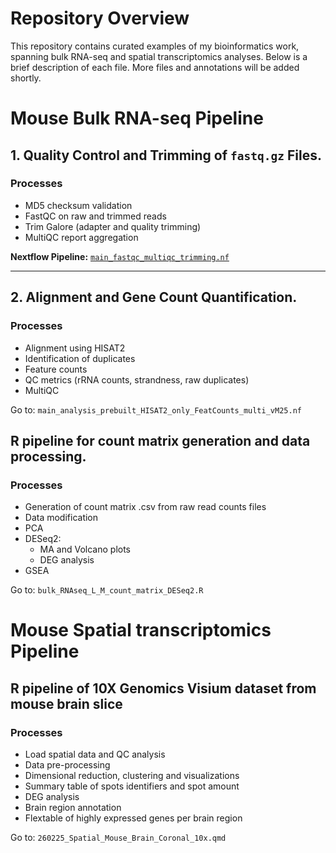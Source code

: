 # Repository Overview

This repository contains curated examples of my bioinformatics work, spanning bulk RNA-seq and spatial transcriptomics analyses. Below is a brief description of each file. More files and annotations will be added shortly.

# Mouse Bulk RNA-seq Pipeline

## 1. Quality Control and Trimming of `fastq.gz` Files.

### Processes
- MD5 checksum validation
- FastQC on raw and trimmed reads
- Trim Galore (adapter and quality trimming)
- MultiQC report aggregation

**Nextflow Pipeline:** [`main_fastqc_multiqc_trimming.nf`](main_fastqc_multiqc_trimming.nf)

---

## 2. Alignment and Gene Count Quantification.

### Processes
- Alignment using HISAT2
- Identification of duplicates  
- Feature counts
- QC metrics (rRNA counts, strandness, raw duplicates)
- MultiQC

Go to: `main_analysis_prebuilt_HISAT2_only_FeatCounts_multi_vM25.nf`


## R pipeline for count matrix generation and data processing.

### Processes
- Generation of count matrix .csv from raw read counts files
- Data modification
- PCA
- DESeq2:
	- MA and Volcano plots
	- DEG analysis
- GSEA

Go to: `bulk_RNAseq_L_M_count_matrix_DESeq2.R`


# Mouse Spatial transcriptomics Pipeline

## R pipeline of 10X Genomics Visium dataset from mouse brain slice

### Processes
- Load spatial data and QC analysis
- Data pre-processing
- Dimensional reduction, clustering and visualizations
- Summary table of spots identifiers and spot amount
- DEG analysis
- Brain region annotation
- Flextable of highly expressed genes per brain region

Go to: `260225_Spatial_Mouse_Brain_Coronal_10x.qmd`


